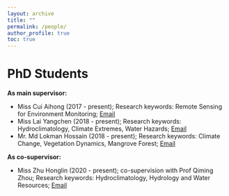 ```yaml
---
layout: archive
title: ""
permalink: /people/
author_profile: true
toc: true
---
```


# PhD Students
<b>As main supervisor:</b>
* Miss Cui Aihong (2017 - present); Research keywords: Remote Sensing for Environment Monitoring; [Email](mailto:17482402@life.hkbu.edu.hk)
* Miss Lai Yangchen (2018 - present); Research keywords: Hydroclimatology, Climate Extremes, Water Hazards; [Email](mailto:18481728@life.hkbu.edu.hk)
* Mr. Md Lokman Hossain (2018 - present); Research keywords: Climate Change, Vegetation Dynamics, Mangrove Forest; [Email](mailto:18481191@life.hkbu.edu.hk)

<b>As co-supervisor:</b>
* Miss Zhu Honglin (2020 - present); co-supervision with Prof Qiming Zhou; Research keywords: Hydroclimatology, Hydrology and Water Resources; [Email](mailto:20482787@life.hkbu.edu.hk)

